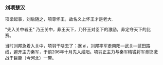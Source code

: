 ### 刘项楚汉

项梁起事，刘后随之，项尊怀王，故名义上怀王才是老大.

"先入关中者王" 乃王关中，非王天下，乃怀王对臣下的激励，非定夺天下的比赛。

当时刘邦急着入关中，项羽干啥去了：据 ai，刘邦率军走南阳—武关—蓝田路线，避开主力秦军，于前206年十月先入咸阳。项羽正主力与秦军精锐将军章邯激战于巨鹿（今河北）一带。
